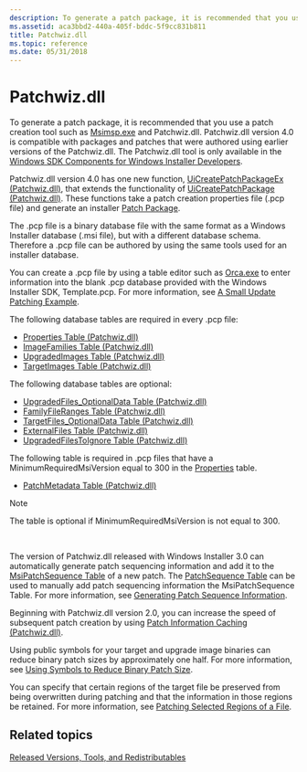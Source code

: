 ```yaml
---
description: To generate a patch package, it is recommended that you use a patch creation tool such as Msimsp.exe and Patchwiz.dll.
ms.assetid: aca3bbd2-440a-405f-bddc-5f9cc831b811
title: Patchwiz.dll
ms.topic: reference
ms.date: 05/31/2018
---
```


# Patchwiz.dll

To generate a patch package, it is recommended that you use a patch creation tool such as [Msimsp.exe](msimsp-exe.md) and Patchwiz.dll. Patchwiz.dll version 4.0 is compatible with packages and patches that were authored using earlier versions of the Patchwiz.dll. The Patchwiz.dll tool is only available in the [Windows SDK Components for Windows Installer Developers](platform-sdk-components-for-windows-installer-developers.md).

Patchwiz.dll version 4.0 has one new function, [UiCreatePatchPackageEx (Patchwiz.dll)](uicreatepatchpackageex--patchwiz-dll-.md), that extends the functionality of [UiCreatePatchPackage (Patchwiz.dll)](uicreatepatchpackage-patchwiz-dll-.md). These functions take a patch creation properties file (.pcp file) and generate an installer [Patch Package](patch-packages.md).

The .pcp file is a binary database file with the same format as a Windows Installer database (.msi file), but with a different database schema. Therefore a .pcp file can be authored by using the same tools used for an installer database.

You can create a .pcp file by using a table editor such as [Orca.exe](orca-exe.md) to enter information into the blank .pcp database provided with the Windows Installer SDK, Template.pcp. For more information, see [A Small Update Patching Example](a-small-update-patching-example.md).

The following database tables are required in every .pcp file:

-   [Properties Table (Patchwiz.dll)](properties-table-patchwiz-dll-.md)
-   [ImageFamilies Table (Patchwiz.dll)](imagefamilies-table-patchwiz-dll-.md)
-   [UpgradedImages Table (Patchwiz.dll)](upgradedimages-table-patchwiz-dll-.md)
-   [TargetImages Table (Patchwiz.dll)](targetimages-table-patchwiz-dll-.md)

The following database tables are optional:

-   [UpgradedFiles\_OptionalData Table (Patchwiz.dll)](upgradedfiles-optionaldata-table-patchwiz-dll-.md)
-   [FamilyFileRanges Table (Patchwiz.dll)](familyfileranges-table-patchwiz-dll-.md)
-   [TargetFiles\_OptionalData Table (Patchwiz.dll)](targetfiles-optionaldata-table-patchwiz-dll-.md)
-   [ExternalFiles Table (Patchwiz.dll)](externalfiles-table-patchwiz-dll-.md)
-   [UpgradedFilesToIgnore Table (Patchwiz.dll)](upgradedfilestoignore-table-patchwiz-dll-.md)

The following table is required in .pcp files that have a MinimumRequiredMsiVersion equal to 300 in the [Properties](properties-table-patchwiz-dll-.md) table.

-   [PatchMetadata Table (Patchwiz.dll)](patchmetadata-table--patchwiz-dll-.md)

> [!Note]  
> The table is optional if MinimumRequiredMsiVersion is not equal to 300.

 

The version of Patchwiz.dll released with Windows Installer 3.0 can automatically generate patch sequencing information and add it to the [MsiPatchSequence Table](msipatchsequence-table.md) of a new patch. The [PatchSequence Table](patchsequence-table--patchwiz-dll-.md) can be used to manually add patch sequencing information the MsiPatchSequence Table. For more information, see [Generating Patch Sequence Information](generating-patch-sequence-information---patchwiz-dll-.md).

Beginning with Patchwiz.dll version 2.0, you can increase the speed of subsequent patch creation by using [Patch Information Caching (Patchwiz.dll)](patch-information-caching-patchwiz-dll-.md).

Using public symbols for your target and upgrade image binaries can reduce binary patch sizes by approximately one half. For more information, see [Using Symbols to Reduce Binary Patch Size](using-symbols-to-reduce-binary-patch-size.md).

You can specify that certain regions of the target file be preserved from being overwritten during patching and that the information in those regions be retained. For more information, see [Patching Selected Regions of a File](patching-selected-regions-of-a-file.md).

## Related topics

<dl> <dt>

[Released Versions, Tools, and Redistributables](released-versions-tools-and-redistributables.md)
</dt> </dl>

 

 



